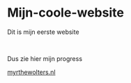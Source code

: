 # Mijn-coole-website
<html>
<p>Dit is mijn eerste website</p>
<br>
<p>Dus zie hier mijn progress</p>
<p><a href="https://myrthewolters.nl/">myrthewolters.nl</a></p>
  
</html>
